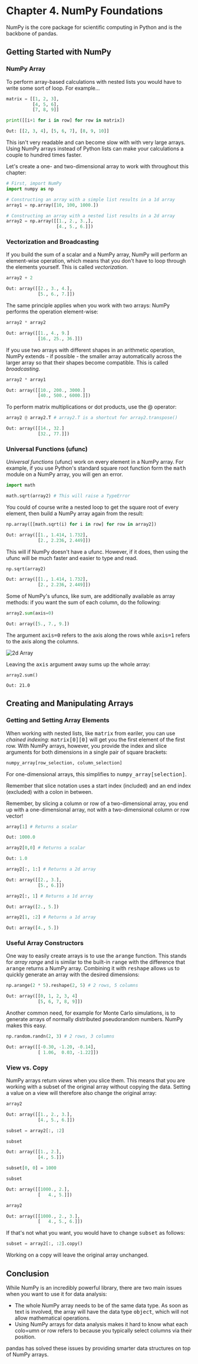 # Chapter 4. NumPy Foundations
NumPy is the core package for scientific computing in Python and is the backbone of pandas. 
## Getting Started with NumPy

### NumPy Array
To perform array-based calculations with nested lists you would have to write some sort of loop. For example...

```python
matrix = [[1, 2, 3],
          [4, 5, 6],
          [7, 8, 9]]

print([[i+1 for i in row] for row in matrix])

Out: [[2, 3, 4], [5, 6, 7], [8, 9, 10]]
```

This isn't very readable and can become slow with with very large arrays. Using NumPy arrays instead of Python lists can make your calculations a couple to hundred times faster. 

Let's create a one- and two-dimensional array to work with throughout this chapter:

```python
# First, import NumPy
import numpy as np

# Constructing an array with a simple list results in a 1d array
array1 = np.array([10, 100, 1000.])

# Constructing an array with a nested list results in a 2d array
array2 = np.array([[1., 2., 3.,],
                   [4., 5., 6.]])
```

### Vectorization and Broadcasting
If you build the sum of a scalar and a NumPy array, NumPy will perform an element-wise operation, which means that you don't have to loop through the elements yourself. This is called *vectorization*. 

```python
array2 + 2

Out: array([[2., 3., 4.],
            [5., 6., 7.]])
```

The same principle applies when you work with two arrays: NumPy performs the operation element-wise:

```python
array2 * array2

Out: array([[1., 4., 9.]
            [16., 25., 36.]])
```

If you use two arrays with different shapes in an arithmetic operation, NumPy extends - if possible - the smaller array automatically across the larger array so that their shapes become compatible. This is called *broadcasting*. 

```python
array2 * array1

Out: array([[10., 200., 3000.]
            [40., 500., 6000.]])
```

To perform matrix multiplications or dot products, use the @ operator:

```python
array2 @ array2.T # array2.T is a shortcut for array2.transpose()

Out: array([[14., 32.]
            [32., 77.]])
```

### Universal Functions (ufunc)
*Universal functions* (ufunc) work on every element in a NumPy array. For example, if you use Python's standard square root function form the <span style="font-family:monospace;">math</span> module on a NumPy array, you will gen an error. 

```python
import math

math.sqrt(array2) # This will raise a TypeError
```

You could of course write a nested loop to get the square root of every element, then build a NumPy array again from the result:

```python
np.array([[math.sqrt(i) for i in row] for row in array2])

Out: array([[1., 1.414, 1.732],
            [2., 2.236, 2.449]])
```

This will if NumPy doesn't have a ufunc. However, if it does, then using the ufunc will be much faster and easier to type and read. 

```python
np.sqrt(array2)

Out: array([[1., 1.414, 1.732],
            [2., 2.236, 2.449]])
```

Some of NumPy's ufuncs, like sum, are additionally available as array methods: if you want the sum of each column, do the following:

```python
array2.sum(axis=0)

Out: array([5., 7., 9.])
```

The argument <span style="font-family:monospace;">axis=0</span> refers to the axis along the rows while <span style="font-family:monospace;">axis=1</span> refers to the axis along the columns. 

![2d Array](two_dimensional_NumPy_array.png)

Leaving the <span style="font-family:monospace;">axis</span> argument away sums up the whole array:

```'python
array2.sum()

Out: 21.0
```

## Creating and Manipulating Arrays

### Getting and Setting Array Elements
When working with nested lists, like <span style="font-family:monospace;">matrix</span> from eariler, you can use *chained indexing*: <span style="font-family:monospace;">matrix[0][0]</span> will get you the first element of the first row. With NumPy arrays, however, you provide the index and slice arguments for both dimensions in a single pair of square brackets:

```python
numpy_array[row_selection, column_selection]
```

For one-dimensional arrays, this simplifies to <span style="font-family:monospace;">numpy_array[selection]</span>. 

Remember that slice notation uses a start index (included) and an end index (excluded) with a colon in between. 

Remember, by slicing a column or row of a two-dimensional array, you end up with a one-dimensional array, not with a two-dimensional column or row vector!

```python
array[1] # Returns a scalar

Out: 1000.0

array2[0,0] # Returns a scalar

Out: 1.0

array2[:, 1:] # Returns a 2d array

Out: array([[2., 3.],
            [5., 6.]])

array2[:, 1] # Returns a 1d array

Out: array([2., 5.])

array2[1, :2] # Returns a 1d array

Out: array([4., 5.])
```

### Useful Array Constructors
One way to easily create arrays is to use the <span style="font-family:monospace;">arange</span> function. This stands for *array range* and is similar to the built-in <span style="font-family:monospace;">range</span> with the difference that <span style="font-family:monospace;">arange</span> returns a NumPy array. Combining it with <span style="font-family:monospace;">reshape</span> allows us to quickly generate an array with the desired dimensions:

```python
np.arange(2 * 5).reshape(2, 5) # 2 rows, 5 columns

Out: array([[0, 1, 2, 3, 4]
            [5, 6, 7, 8, 9]])
```

Another common need, for example for Monte Carlo simulations, is to generate arrays of normally distributed pseudorandom numbers. NumPy makes this easy. 

```python
np.random.randn(2, 3) # 2 rows, 3 columns

Out: array([[-0.30, -1.20, -0.14],
            [ 1.06,  0.03, -1.22]])
```

### View vs. Copy
NumPy arrays return *views* when you slice them. This means that you are working with a subset of the original array without copying the data. Setting a value on a view will therefore also change the original array:

```python
array2

Out: array([[1., 2., 3.],
            [4., 5., 6.]])

subset = array2[:, :2]

subset

Out: array([[1., 2.],
            [4., 5.]])

subset[0, 0] = 1000

subset

Out: array([[1000., 2.],
            [   4., 5.]])

array2

Out: array([[1000., 2., 3.],
            [   4., 5., 6.]])
```

If that's not what you want, you would have to change <span style="font-family:monospace;">subset</span> as follows:

```python
subset = array2[:, :2].copy()
```

Working on a copy will leave the original array unchanged. 

## Conclusion
While NumPy is an incredibly powerful library, there are two main issues when you want to use it for data analysis:
- The whole NumPy array needs to be of the same data type. As soon as text is involved, the array will have the data type <span style="font-family:monospace;">object</span>, which will not allow mathematical operations. 
- Using NumPy arrays for data analysis makes it hard to know what each colo=umn or row refers to because you typically select columns via their position.

pandas has solved these issues by providing smarter data structures on top of NumPy arrays. 
